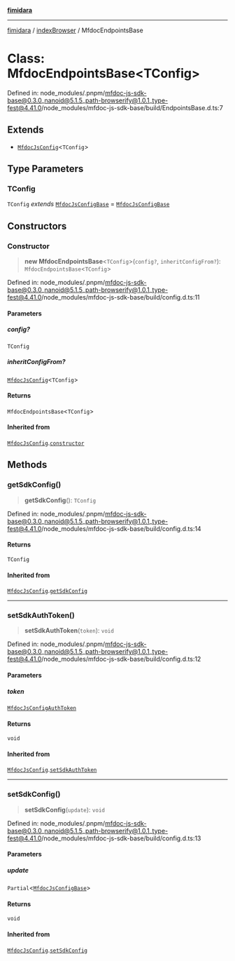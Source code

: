 [**fimidara**](../../README.md)

***

[fimidara](../../modules.md) / [indexBrowser](../README.md) / MfdocEndpointsBase

# Class: MfdocEndpointsBase\<TConfig\>

Defined in: node\_modules/.pnpm/mfdoc-js-sdk-base@0.3.0\_nanoid@5.1.5\_path-browserify@1.0.1\_type-fest@4.41.0/node\_modules/mfdoc-js-sdk-base/build/EndpointsBase.d.ts:7

## Extends

- [`MfdocJsConfig`](MfdocJsConfig.md)\<`TConfig`\>

## Type Parameters

### TConfig

`TConfig` *extends* [`MfdocJsConfigBase`](../interfaces/MfdocJsConfigBase.md) = [`MfdocJsConfigBase`](../interfaces/MfdocJsConfigBase.md)

## Constructors

### Constructor

> **new MfdocEndpointsBase**\<`TConfig`\>(`config?`, `inheritConfigFrom?`): `MfdocEndpointsBase`\<`TConfig`\>

Defined in: node\_modules/.pnpm/mfdoc-js-sdk-base@0.3.0\_nanoid@5.1.5\_path-browserify@1.0.1\_type-fest@4.41.0/node\_modules/mfdoc-js-sdk-base/build/config.d.ts:11

#### Parameters

##### config?

`TConfig`

##### inheritConfigFrom?

[`MfdocJsConfig`](MfdocJsConfig.md)\<`TConfig`\>

#### Returns

`MfdocEndpointsBase`\<`TConfig`\>

#### Inherited from

[`MfdocJsConfig`](MfdocJsConfig.md).[`constructor`](MfdocJsConfig.md#constructor)

## Methods

### getSdkConfig()

> **getSdkConfig**(): `TConfig`

Defined in: node\_modules/.pnpm/mfdoc-js-sdk-base@0.3.0\_nanoid@5.1.5\_path-browserify@1.0.1\_type-fest@4.41.0/node\_modules/mfdoc-js-sdk-base/build/config.d.ts:14

#### Returns

`TConfig`

#### Inherited from

[`MfdocJsConfig`](MfdocJsConfig.md).[`getSdkConfig`](MfdocJsConfig.md#getsdkconfig)

***

### setSdkAuthToken()

> **setSdkAuthToken**(`token`): `void`

Defined in: node\_modules/.pnpm/mfdoc-js-sdk-base@0.3.0\_nanoid@5.1.5\_path-browserify@1.0.1\_type-fest@4.41.0/node\_modules/mfdoc-js-sdk-base/build/config.d.ts:12

#### Parameters

##### token

[`MfdocJsConfigAuthToken`](../type-aliases/MfdocJsConfigAuthToken.md)

#### Returns

`void`

#### Inherited from

[`MfdocJsConfig`](MfdocJsConfig.md).[`setSdkAuthToken`](MfdocJsConfig.md#setsdkauthtoken)

***

### setSdkConfig()

> **setSdkConfig**(`update`): `void`

Defined in: node\_modules/.pnpm/mfdoc-js-sdk-base@0.3.0\_nanoid@5.1.5\_path-browserify@1.0.1\_type-fest@4.41.0/node\_modules/mfdoc-js-sdk-base/build/config.d.ts:13

#### Parameters

##### update

`Partial`\<[`MfdocJsConfigBase`](../interfaces/MfdocJsConfigBase.md)\>

#### Returns

`void`

#### Inherited from

[`MfdocJsConfig`](MfdocJsConfig.md).[`setSdkConfig`](MfdocJsConfig.md#setsdkconfig)
